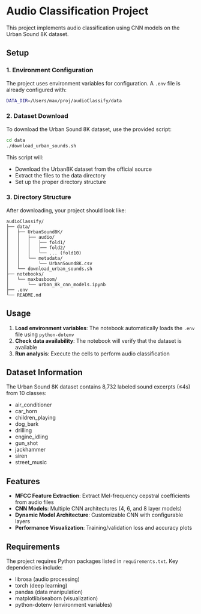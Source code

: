 # Audio Classification Project

This project implements audio classification using CNN models on the Urban Sound 8K dataset.

## Setup

### 1. Environment Configuration

The project uses environment variables for configuration. A `.env` file is already configured with:

```bash
DATA_DIR=/Users/max/proj/audioClassify/data
```

### 2. Dataset Download

To download the Urban Sound 8K dataset, use the provided script:

```bash
cd data
./download_urban_sounds.sh
```

This script will:
- Download the Urban8K dataset from the official source
- Extract the files to the data directory
- Set up the proper directory structure

### 3. Directory Structure

After downloading, your project should look like:

```
audioClassify/
├── data/
│   ├── UrbanSound8K/
│   │   ├── audio/
│   │   │   ├── fold1/
│   │   │   ├── fold2/
│   │   │   └── ... (fold10)
│   │   └── metadata/
│   │       └── UrbanSound8K.csv
│   └── download_urban_sounds.sh
├── notebooks/
│   └── maxbusboom/
│       └── urban_8k_cnn_models.ipynb
├── .env
└── README.md
```

## Usage

1. **Load environment variables**: The notebook automatically loads the `.env` file using `python-dotenv`
2. **Check data availability**: The notebook will verify that the dataset is available
3. **Run analysis**: Execute the cells to perform audio classification

## Dataset Information

The Urban Sound 8K dataset contains 8,732 labeled sound excerpts (≤4s) from 10 classes:
- air_conditioner
- car_horn
- children_playing
- dog_bark
- drilling
- engine_idling
- gun_shot
- jackhammer
- siren
- street_music

## Features

- **MFCC Feature Extraction**: Extract Mel-frequency cepstral coefficients from audio files
- **CNN Models**: Multiple CNN architectures (4, 6, and 8 layer models)
- **Dynamic Model Architecture**: Customizable CNN with configurable layers
- **Performance Visualization**: Training/validation loss and accuracy plots

## Requirements

The project requires Python packages listed in `requirements.txt`. Key dependencies include:
- librosa (audio processing)
- torch (deep learning)
- pandas (data manipulation)
- matplotlib/seaborn (visualization)
- python-dotenv (environment variables)